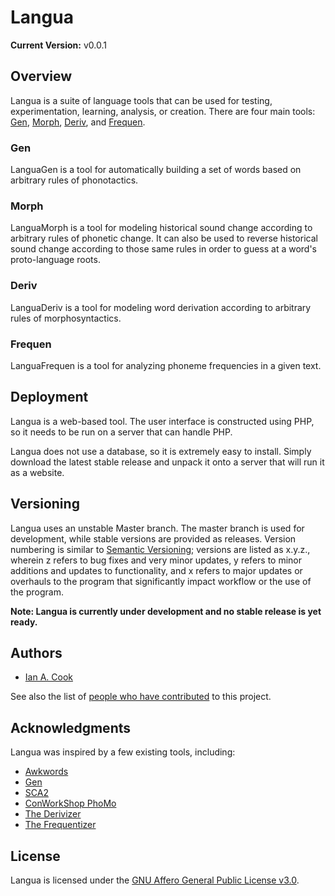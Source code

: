 # Langua

**Current Version:** v0.0.1

## Overview

Langua is a suite of language tools that can be used for testing, experimentation, learning, analysis, or creation. There are four main tools: [Gen](#gen), [Morph](#morph), [Deriv](#deriv), and [Frequen](#frequen).

### Gen

LanguaGen is a tool for automatically building a set of words based on arbitrary rules of phonotactics.

### Morph

LanguaMorph is a tool for modeling historical sound change according to arbitrary rules of phonetic change. It can also be used to reverse historical sound change according to those same rules in order to guess at a word's proto-language roots.

### Deriv

LanguaDeriv is a tool for modeling word derivation according to arbitrary rules of morphosyntactics.

### Frequen

LanguaFrequen is a tool for analyzing phoneme frequencies in a given text.

## Deployment

Langua is a web-based tool. The user interface is constructed using PHP, so it needs to be run on a server that can handle PHP.

Langua does not use a database, so it is extremely easy to install. Simply download the latest stable release and unpack it onto a server that will run it as a website.

## Versioning

Langua uses an unstable Master branch. The master branch is used for development, while stable versions are provided as releases. Version numbering is similar to [Semantic Versioning](http://semver.org/); versions are listed as x.y.z., wherein z refers to bug fixes and very minor updates, y refers to minor additions and updates to functionality, and x refers to major updates or overhauls to the program that significantly impact workflow or the use of the program.

**Note: Langua is currently under development and no stable release is yet ready.**

## Authors

- [Ian A. Cook](https://github.com/nai888)

See also the list of [people who have contributed](https://github.com/nai888/langua/graphs/contributors) to this project.

## Acknowledgments

Langua was inspired by a few existing tools, including:

- [Awkwords](http://akana.conlang.org/tools/awkwords/)
- [Gen](http://www.zompist.com/gen.html)
- [SCA2](http://www.zompist.com/sca2.html)
- [ConWorkShop PhoMo](http://conworkshop.info/phomo.php)
- [The Derivizer](http://akana.conlang.org/tools/derivizer.html)
- [The Frequentizer](http://akana.conlang.org/tools/frequentizer.html)

## License

Langua is licensed under the [GNU Affero General Public License v3.0](https://choosealicense.com/licenses/agpl-3.0/).
